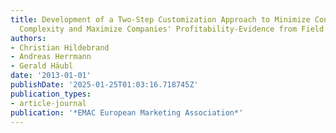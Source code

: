 ```yaml
---
title: Development of a Two-Step Customization Approach to Minimize Consumers' Decision
  Complexity and Maximize Companies' Profitability-Evidence from Field and Lab Experiments
authors:
- Christian Hildebrand
- Andreas Herrmann
- Gerald Häubl
date: '2013-01-01'
publishDate: '2025-01-25T01:03:16.718745Z'
publication_types:
- article-journal
publication: '*EMAC European Marketing Association*'
---
```

